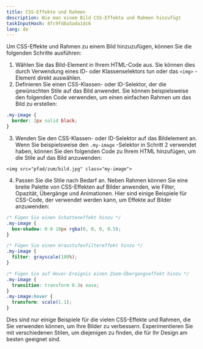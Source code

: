 ```yaml
---
title: CSS-Effekte und Rahmen
description: Wie man einem Bild CSS-Effekte und Rahmen hinzufügt
taskInputHash: 8fc9fd8a5ada1dc6
lang: de
---
```

Um CSS-Effekte und Rahmen zu einem Bild hinzuzufügen, können Sie die folgenden Schritte ausführen:
1. Wählen Sie das Bild-Element in Ihrem HTML-Code aus. Sie können dies durch Verwendung eines ID- oder Klassenselektors tun oder das `<img>` -Element direkt auswählen.
2. Definieren Sie einen CSS-Klassen- oder ID-Selektor, der die gewünschten Stile auf das Bild anwendet. Sie können beispielsweise den folgenden Code verwenden, um einen einfachen Rahmen um das Bild zu erstellen:

```css
.my-image {
  border: 2px solid black;
}
```

3. Wenden Sie den CSS-Klassen- oder ID-Selektor auf das Bildelement an. Wenn Sie beispielsweise den `.my-image` -Selektor in Schritt 2 verwendet haben, können Sie den folgenden Code zu Ihrem HTML hinzufügen, um die Stile auf das Bild anzuwenden:

```arduino
<img src="pfad/zum/bild.jpg" class="my-image">
```


4. Passen Sie die Stile nach Bedarf an. Neben Rahmen können Sie eine breite Palette von CSS-Effekten auf Bilder anwenden, wie Filter, Opazität, Übergänge und Animationen. Hier sind einige Beispiele für CSS-Code, der verwendet werden kann, um Effekte auf Bilder anzuwenden:

```css
/* Fügen Sie einen Schatteneffekt hinzu */
.my-image {
  box-shadow: 0 0 10px rgba(0, 0, 0, 0.5);
}

/* Fügen Sie einen Graustufenfiltereffekt hinzu */
.my-image {
  filter: grayscale(100%);
}

/* Fügen Sie auf Hover-Ereignis einen Zoom-Übergangseffekt hinzu */
.my-image {
  transition: transform 0.3s ease;
}
.my-image:hover {
  transform: scale(1.1);
}
```


Dies sind nur einige Beispiele für die vielen CSS-Effekte und Rahmen, die Sie verwenden können, um Ihre Bilder zu verbessern. Experimentieren Sie mit verschiedenen Stilen, um diejenigen zu finden, die für Ihr Design am besten geeignet sind.

